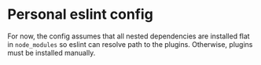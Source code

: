 # Personal eslint config

For now, the config assumes that all nested dependencies are installed flat in `node_modules` so eslint can resolve path to the plugins. Otherwise, plugins must be installed manually.